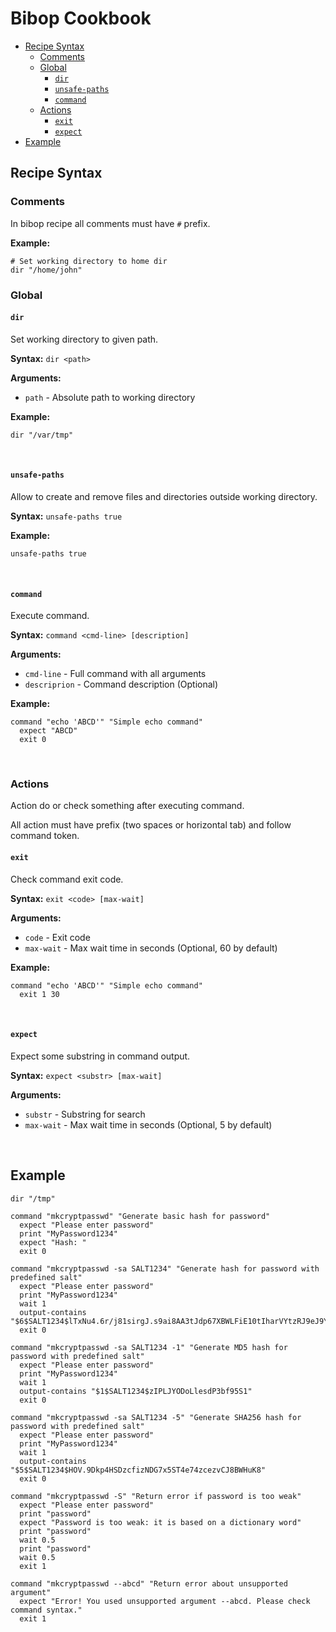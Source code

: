 # Bibop Cookbook

* [Recipe Syntax](#recipe-syntax)
  * [Comments](#comments)
  * [Global](#global)
    * [`dir`](#dir)
    * [`unsafe-paths`](#unsafe-paths)
    * [`command`](#command)
  * [Actions](#actions)
    * [`exit`](#exit)
    * [`expect`](#expect)
* [Example](#example)

## Recipe Syntax

### Comments

In bibop recipe all comments must have `#` prefix. 

**Example:**

```
# Set working directory to home dir
dir "/home/john"
```

### Global

#### `dir`

Set working directory to given path.

**Syntax:** `dir <path>`

**Arguments:**

* `path` - Absolute path to working directory

**Example:**

```
dir "/var/tmp"
```

<br/>

#### `unsafe-paths`

Allow to create and remove files and directories outside working directory.

**Syntax:** `unsafe-paths true`

**Example:**
```
unsafe-paths true
```

<br/>

#### `command`

Execute command.

**Syntax:** `command <cmd-line> [description]`

**Arguments:**

* `cmd-line` - Full command with all arguments
* `descriprion` - Command description (Optional)

**Example:**

```
command "echo 'ABCD'" "Simple echo command"
  expect "ABCD" 
  exit 0
```

<br/>

### Actions

Action do or check something after executing command.

All action must have prefix (two spaces or horizontal tab) and follow command token.

#### `exit`

Check command exit code.

**Syntax:** `exit <code> [max-wait]`

**Arguments:**

* `code` - Exit code
* `max-wait` - Max wait time in seconds (Optional, 60 by default)

**Example:**

```
command "echo 'ABCD'" "Simple echo command"
  exit 1 30
```

<br/>

#### `expect`

Expect some substring in command output.

**Syntax:** `expect <substr> [max-wait]`

**Arguments:**

* `substr` - Substring for search
* `max-wait` - Max wait time in seconds (Optional, 5 by default)

<br/>

## Example

```
dir "/tmp"

command "mkcryptpasswd" "Generate basic hash for password"
  expect "Please enter password"
  print "MyPassword1234"
  expect "Hash: "
  exit 0

command "mkcryptpasswd -sa SALT1234" "Generate hash for password with predefined salt"
  expect "Please enter password"
  print "MyPassword1234"
  wait 1
  output-contains "$6$SALT1234$lTxNu4.6r/j81sirgJ.s9ai8AA3tJdp67XBWLFiE10tIharVYtzRJ9eJ9YEtQsiLzVtg94GrXAYjf40pWEEg7/"
  exit 0

command "mkcryptpasswd -sa SALT1234 -1" "Generate MD5 hash for password with predefined salt"
  expect "Please enter password"
  print "MyPassword1234"
  wait 1
  output-contains "$1$SALT1234$zIPLJYODoLlesdP3bf95S1"
  exit 0

command "mkcryptpasswd -sa SALT1234 -5" "Generate SHA256 hash for password with predefined salt"
  expect "Please enter password"
  print "MyPassword1234"
  wait 1
  output-contains "$5$SALT1234$HOV.9Dkp4HSDzcfizNDG7x5ST4e74zcezvCJ8BWHuK8"
  exit 0

command "mkcryptpasswd -S" "Return error if password is too weak"
  expect "Please enter password"
  print "password"
  expect "Password is too weak: it is based on a dictionary word"
  print "password"
  wait 0.5
  print "password"
  wait 0.5
  exit 1

command "mkcryptpasswd --abcd" "Return error about unsupported argument"
  expect "Error! You used unsupported argument --abcd. Please check command syntax."
  exit 1
```